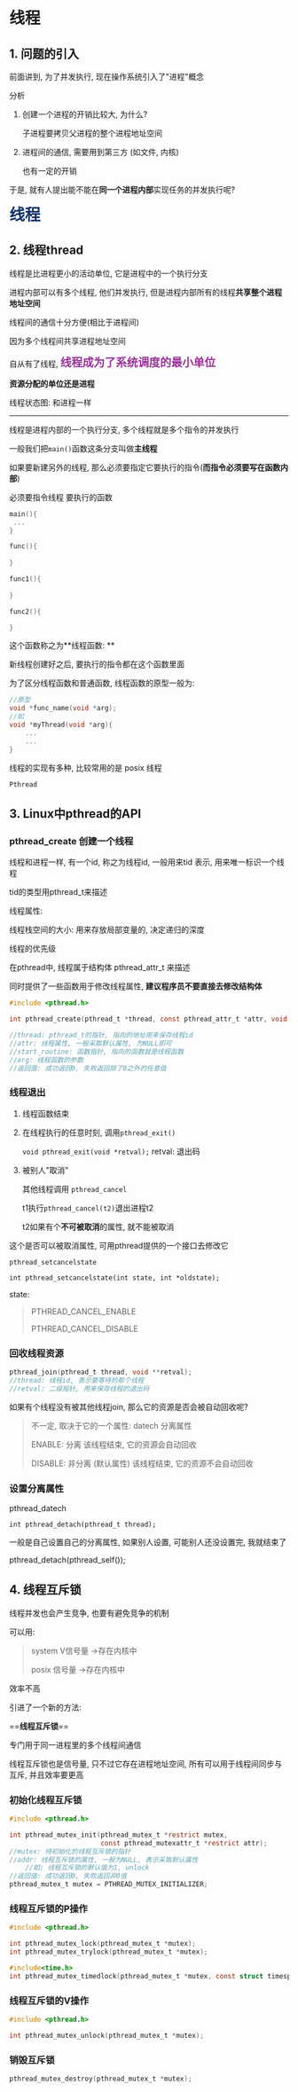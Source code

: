 # 线程

## 1. 问题的引入

前面讲到, 为了并发执行, 现在操作系统引入了"进程"概念

分析

1. 创建一个进程的开销比较大, 为什么?

   子进程要拷贝父进程的整个进程地址空间

2. 进程间的通信, 需要用到第三方 (如文件, 内核)

   也有一定的开销

于是, 就有人提出能不能在**同一个进程内部**实现任务的并发执行呢?

<b style="color:#113366;font-size:28px">线程</b>

## 2. 线程thread

线程是比进程更小的活动单位, 它是进程中的一个执行分支

进程内部可以有多个线程, 他们并发执行, 但是进程内部所有的线程**共享整个进程地址空间**

线程间的通信十分方便(相比于进程间)

因为多个线程间共享进程地址空间



自从有了线程, <b style="color:#993399;font-size:20px">线程成为了系统调度的最小单位</b>

**资源分配的单位还是进程**

线程状态图: 和进程一样

***

线程是进程内部的一个执行分支, 多个线程就是多个指令的并发执行

一般我们把`main()`函数这条分支叫做**主线程**

如果要新建另外的线程, 那么必须要指定它要执行的指令(**而指令必须要写在函数内部**)

必须要指令线程 要执行的函数

```c
main(){
 ...   
}

func(){
    
}

func1(){
    
}

func2(){

}
```

这个函数称之为**线程函数: **

新线程创建好之后, 要执行的指令都在这个函数里面



为了区分线程函数和普通函数, 线程函数的原型一般为:

```c
//原型
void *func_name(void *arg);
//如
void *myThread(void *arg){
	...
    ...
}
```

线程的实现有多种, 比较常用的是 posix 线程

`Pthread`

## 3. Linux中pthread的API

### pthread_create 创建一个线程

线程和进程一样, 有一个id, 称之为线程id, 一般用来tid 表示, 用来唯一标识一个线程

tid的类型用pthread_t来描述



线程属性:

线程栈空间的大小: 用来存放局部变量的, 决定递归的深度

线程的优先级



在pthread中, 线程属于结构体 pthread_attr_t 来描述

同时提供了一些函数用于修改线程属性, **建议程序员不要直接去修改结构体**

```c
#include <pthread.h>

int pthread_create(pthread_t *thread, const pthread_attr_t *attr, void *(*start_routine) (void *), void *arg);

//thread: pthread_t的指针, 指向的地址用来保存线程id
//attr: 线程属性, 一般采取默认属性, 为NULL即可
//start_routine: 函数指针, 指向的函数就是线程函数
//arg: 线程函数的参数
//返回值: 成功返回0, 失败返回除了0之外的任意值
```
### 线程退出

1. 线程函数结束

2. 在线程执行的任意时刻, 调用`pthread_exit()`

   `void pthread_exit(void *retval);`
   retval: 退出码

3. 被别人"取消"

   其他线程调用 `pthread_cancel`

   t1执行`pthread_cancel(t2)`退出进程t2

   t2如果有个**不可被取消**的属性, 就不能被取消



这个是否可以被取消属性, 可用pthread提供的一个接口去修改它

`pthread_setcancelstate`

`int pthread_setcancelstate(int state, int *oldstate);`

state: 

> PTHREAD_CANCEL_ENABLE
>
> PTHREAD_CANCEL_DISABLE

### 回收线程资源

```c
pthread_join(pthread_t thread, void **retval);
//thread: 线程id, 表示要等待的那个线程
//retval: 二级指针, 用来保存线程的退出码
```

如果有个线程没有被其他线程join, 那么它的资源是否会被自动回收呢?

> 不一定, 取决于它的一个属性: datech 分离属性
>
> ENABLE: 分离	该线程结束, 它的资源会自动回收
>
> DISABLE: 非分离	(默认属性) 该线程结束, 它的资源不会自动回收

### 设置分离属性

pthread_datech

```t
int pthread_detach(pthread_t thread);
```

一般是自己设置自己的分离属性, 如果别人设置, 可能别人还没设置完, 我就结束了

pthread_detach(pthread_self());

## 4. 线程互斥锁

线程并发也会产生竞争, 也要有避免竞争的机制

可以用: 

> system V信号量	->存在内核中
>
> posix 信号量	->存在内核中

效率不高



引进了一个新的方法:

==**线程互斥锁**==

专门用于同一进程里的多个线程间通信

线程互斥锁也是信号量, 只不过它存在进程地址空间, 所有可以用于线程间同步与互斥, 并且效率要更高

### 初始化线程互斥锁

```c
#include <pthread.h>

int pthread_mutex_init(pthread_mutex_t *restrict mutex,
                       const pthread_mutexattr_t *restrict attr);
//mutex: 待初始化的线程互斥锁的指针
//addr: 线程互斥锁的属性, 一般为NULL, 表示采取默认属性
	//如: 线程互斥锁的默认值为1, unlock
//返回值: 成功返回0, 失败返回非0值
pthread_mutex_t mutex = PTHREAD_MUTEX_INITIALIZER;
```
### 线程互斥锁的P操作

```c
#include <pthread.h>

int pthread_mutex_lock(pthread_mutex_t *mutex);
int pthread_mutex_trylock(pthread_mutex_t *mutex);

#include<time.h>
int pthread_mutex_timedlock(pthread_mutex_t *mutex, const struct timespec *restrict abstime);
```
### 线程互斥锁的V操作

```c
#include <pthread.h>

int pthread_mutex_unlock(pthread_mutex_t *mutex);
```

### 销毁互斥锁

```c
pthread_mutex_destroy(pthread_mutex_t *mutex);
```

